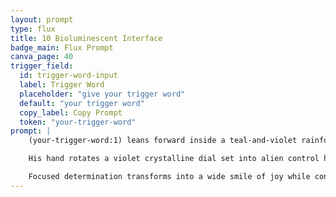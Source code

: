 ```yaml
---
layout: prompt
type: flux
title: 10 Bioluminescent Interface
badge_main: Flux Prompt
canva_page: 40
trigger_field:
  id: trigger-word-input
  label: Trigger Word
  placeholder: "give your trigger word"
  default: "your trigger word"
  copy_label: Copy Prompt
  token: "your-trigger-word"
prompt: |
    (your-trigger-word:1) leans forward inside a teal-and-violet rainforest glade, humidity darkening a fitted dark blue T-shirt that ripples with his motion.

    His hand rotates a violet crystalline dial set into alien control hardware grown from tropical tree bark. The console glows from within, etched glyphs flaring alive as the dial turns.

    Focused determination transforms into a wide smile of joy while concentric pulses of magenta data ripple outward through the tree, sending light beams coursing across moss, vines, and suspended mist. Hyperreal detail captures every droplet and luminous node as dormant technology awakens around him.
---
```

